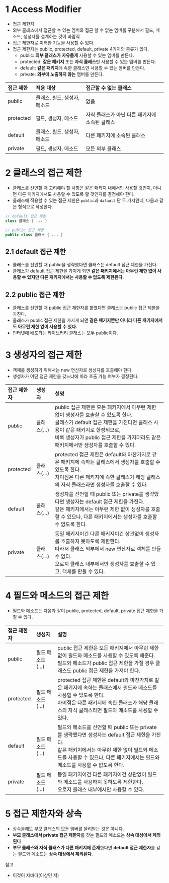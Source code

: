 # 1 Access Modifier

* 접근 제한자
* 외부 클래스에서 접근할 수 있는 멤버와 접근 할 수 없는 멤버를 구분해서 필드, 메소드, 생성자를 설계하는 것이 바람직
* 접근 제한자로 이러한 기능을 사용할 수 있다.
* 접근 제한자는 public, protected, default, private 4가지의 종류가 있다.
  * public: **외부 클래스가 자유롭게** 사용할 수 있는 멤버를 만든다.
  * protected: **같은 패키지** 또는 **자식 클래스**만 사용할 수 있는 멤버를 만든다.
  * default: **같은 패키지**에 속한 클래스만 사용할 수 있는 멤버를 만든다.
  * private: **외부에 노출하지 않는** 멤버를 만든다.



| 접근 제한 | 적용 대상                    | 접근할 수 없는 클래스                          |
| :-------- | :--------------------------- | :--------------------------------------------- |
| public    | 클래스, 필드, 생성자, 메소드 | 없음                                           |
| protected | 필드, 생성자, 메소드         | 자식 클래스가 아닌 다른 패키지에 소속된 클래스 |
| default   | 클래스, 필드, 생성자, 메소드 | 다른 패키지에 소속된 클래스                    |
| private   | 필드, 생성자, 메소드         | 모든 외부 클래스                               |



# 2 클래스의 접근 제한

* 클래스를 선언할 때 고려해야 할 사항은 같은 패키지 내에서만 사용할 것인지, 아니면 다른 패키지에서도 사용할 수 있도록 할 것인지를 결정해야 한다.
* 클래스에 적용할 수 있는 접근 제한은 `public`과 `dafault` 단 두 가지인데, 다음과 같은 형식으로 작성한다.

```java
// default 접근 제한
class 클래스 { ... }

// public 접근 제한
public class 클래스 { ... }
```



## 2.1 default 접근 제한

* 클래스를 선언할 때 public을 생략했다면 클래스는 default 접근 제한을 가진다.
* 클래스가 default 접근 제한을 가지게 되면 **같은 패키지에서는 아무런 제한 없이 사용할 수 있지만 다른 패키지에서는 사용할 수 없도록 제한된다.**



## 2.2 public 접근 제한

* 클래스를 선언할 때 public 접근 제한자를 붙였다면 클래스는 public 접근 제한을 가진다.
* 클래스가 public 접근 제한을 가지게 되면 **같은 패키지뿐만 아니라 다른 패키지에서도 아무런 제한 없이 사용할 수 있다.**
* 인터넷에 배포되는 라이브러리 클래스는 모두 public이다.



# 3 생성자의 접근 제한

* 객체를 생성하기 위해서는 new 연산자로 생성자를 호출해야 한다.
* 생성자가 어떤 접근 제한을 갖느냐에 따라 호출 가능 여부가 결정된다.

| 접근 제한자 | 생성자    | 설명                                                         |
| :---------- | :-------- | :----------------------------------------------------------- |
| public      | 클래스(…) | public 접근 제한은 모든 패키지에서 아무런 제한 없이 생성자를 호출할 수 있도록 한다. <br />클래스가 default 접근 제한을 가진다면 클래스 사용이 같은 패키지로 한정되므로, <br />비록 생성자가 public 접근 제한을 가지더라도 같은 패키지에서만 생성자를 호출할 수 있다. |
| protected   | 클래스(…) | protected 접근 제한은 default와 마찬가지로 같은 패키지에 속하는 클래스에서 생성자를 호출할 수 있도록 한다. <br />차이점은 다른 패키지에 속한 클래스가 해당 클래스의 자식 클래스라면 생성자를 호출할 수 있다. |
| default     | 클래스(…) | 생성자를 선언할 때 public 또는 private를 생략했다면 생성자는 default 접근 제한을 가진다. <br />같은 패키지에서는 아무런 제한 없이 생성자를 호출할 수 있으나, 다른 패키지에서는 생성자를 호출할 수 없도록 한다. |
| private     | 클래스(…) | 동일 패키지이건 다른 패키지이건 상관없이 생성자를 호출하지 못하도록 제한한다. <br />따라서 클래스 외부에서 new 연산자로 객체를 만들 수 없다. <br />오로지 클래스 내부에서만 생성자를 호출할 수 있고, 객체를 만들 수 있다. |



# 4 필드와 메소드의 접근 제한

* 필드와 메소드는 다음과 같이 public, protected, default, private 접근 제한을 가질 수 있다.

| 접근 제한자 | 생성자         | 설명                                                         |
| :---------- | :------------- | :----------------------------------------------------------- |
| public      | 필드 메소드(…) | public 접근 제한은 모든 패키지에서 아무런 제한 없이 필드와 메소드를 사용할 수 있도록 해준다. <br />필드와 메소드가 public 접근 제한을 가질 경우 클래스도 public 접근 제한을 가져야 한다. |
| protected   | 필드 메소드(…) | protected 접근 제한은 default와 마찬가지로 같은 패키지에 속하는 클래스에서 필드와 메소드를 사용할 수 있도록 한다. <br />차이점은 다른 패키지에 속한 클래스가 해당 클래스의 자식 클래스라면 필드와 메소드를 사용할 수 있다. |
| default     | 필드 메소드(…) | 필드와 메소드를 선언할 때 public 또는 private를 생략했다면 생성자는 default 접근 제한을 가진다. <br />같은 패키지에서는 아무런 제한 없이 필드와 메소드를 사용할 수 있으나, 다른 패키지에서는 필드와 메소드를 사용할 수 없도록 한다. |
| private     | 필드 메소드(…) | 동일 패키지이건 다른 패키지이건 상관없이 필드와 메소드를 사용하지 못하도록 제한한다. <br />오로지 클래스 내부에서만 사용할 수 있다. |



# 5 접근 제한자와 상속

* 상속을해도 부모 클래스의 모든 멤버를 물려받는 것은 아니다.
* **부모 클래스에서 private 접근 제한자**를 갖는 필드와 메소드는 **상속 대상에서 제외된다**
* **부모 클래스와 자식 클래스가 다른 패키지에 존재**한다면 **default 접근 제한자**를 갖는 필드와 메소드는 **상속 대상에서 제외된다.**



참고

* 이것이 자바다(이상민 저)